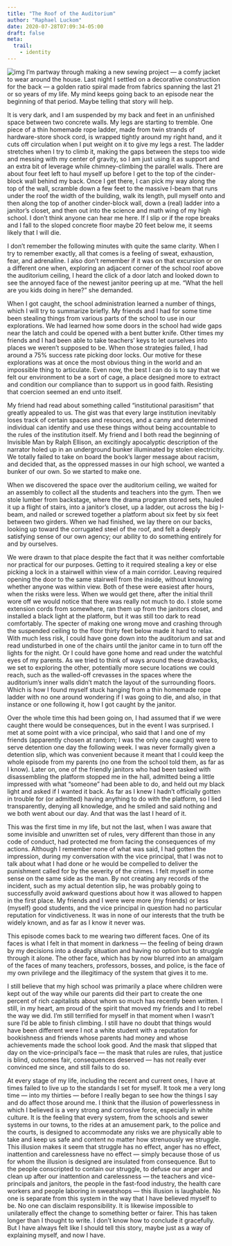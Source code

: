 ```yaml
---
title: "The Roof of the Auditorium"
author: "Raphael Luckom"
date: 2020-07-28T07:09:34-05:00
draft: false
meta:
  trail:
    - identity
---
```

![img](/img/spiral.jpeg "")
I’m partway through making a new sewing project — a comfy jacket to wear around the house. Last night I settled on a decorative construction for the back — a golden ratio spiral made from fabrics spanning the last 21 or so years of my life. My mind keeps going back to an episode near the beginning of that period. Maybe telling that story will help.

It is very dark, and I am suspended by my back and feet in an unfinished space between two concrete walls. My legs are starting to tremble. One piece of a thin homemade rope ladder, made from twin strands of hardware-store shock cord, is wrapped tightly around my right hand, and it cuts off circulation when I put weight on it to give my legs a rest. The ladder stretches when I try to climb it, making the gaps between the steps too wide and messing with my center of gravity, so I am just using it as support and an extra bit of leverage while chimney-climbing the parallel walls. There are about four feet left to haul myself up before I get to the top of the cinder-block wall behind my back. Once I get there, I can pick my way along the top of the wall, scramble down a few feet to the massive I-beam that runs under the roof the width of the building, walk its length, pull myself onto and then along the top of another cinder-block wall, down a (real) ladder into a janitor’s closet, and then out into the science and math wing of my high school. I don’t think anyone can hear me here. If I slip or if the rope breaks and I fall to the sloped concrete floor maybe 20 feet below me, it seems likely that I will die.

I don’t remember the following minutes with quite the same clarity. When I try to remember exactly, all that comes is a feeling of sweat, exhaustion, fear, and adrenaline. I also don’t remember if it was on that excursion or on a different one when, exploring an adjacent corner of the school roof above the auditorium ceiling, I heard the click of a door latch and looked down to see the annoyed face of the newest janitor peering up at me. “What the hell are you kids doing in here?” she demanded.

When I got caught, the school administration learned a number of things, which I will try to summarize briefly. My friends and I had for some time been stealing things from various parts of the school to use in our explorations. We had learned how some doors in the school had wide gaps near the latch and could be opened with a bent butter knife. Other times my friends and I had been able to take teachers’ keys to let ourselves into places we weren’t supposed to be. When those strategies failed, I had around a 75% success rate picking door locks. Our motive for these explorations was at once the most obvious thing in the world and an impossible thing to articulate. Even now, the best I can do is to say that we felt our environment to be a sort of cage, a place designed more to extract and condition our compliance than to support us in good faith. Resisting that coercion seemed an end unto itself.

My friend had read about something called “institutional parasitism” that greatly appealed to us. The gist was that every large institution inevitably loses track of certain spaces and resources, and a canny and determined individual can identify and use these things without being accountable to the rules of the institution itself. My friend and I both read the beginning of Invisible Man by Ralph Ellison, an excitingly apocalyptic description of the narrator holed up in an underground bunker illuminated by stolen electricity. We totally failed to take on board the book’s larger message about racism, and decided that, as the oppressed masses in our high school, we wanted a bunker of our own. So we started to make one.

When we discovered the space over the auditorium ceiling, we waited for an assembly to collect all the students and teachers into the gym. Then we stole lumber from backstage, where the drama program stored sets, hauled it up a flight of stairs, into a janitor’s closet, up a ladder, out across the big I-beam, and nailed or screwed together a platform about six feet by six feet between two girders. When we had finished, we lay there on our backs, looking up toward the corrugated steel of the roof, and felt a deeply satisfying sense of our own agency; our ability to do something entirely for and by ourselves.

We were drawn to that place despite the fact that it was neither comfortable nor practical for our purposes. Getting to it required stealing a key or else picking a lock in a stairwell within view of a main corridor. Leaving required opening the door to the same stairwell from the inside, without knowing whether anyone was within view. Both of these were easiest after hours, when the risks were less. When we would get there, after the initial thrill wore off we would notice that there was really not much to do. I stole some extension cords from somewhere, ran them up from the janitors closet, and installed a black light at the platform, but it was still too dark to read comfortably. The specter of making one wrong move and crashing through the suspended ceiling to the floor thirty feet below made it hard to relax. With much less risk, I could have gone down into the auditorium and sat and read undisturbed in one of the chairs until the janitor came in to turn off the lights for the night. Or I could have gone home and read under the watchful eyes of my parents. As we tried to think of ways around these drawbacks, we set to exploring the other, potentially more secure locations we could reach, such as the walled-off crevasses in the spaces where the auditorium’s inner walls didn’t match the layout of the surrounding floors. Which is how I found myself stuck hanging from a thin homemade rope ladder with no one around wondering if I was going to die, and also, in that instance or one following it, how I got caught by the janitor.

Over the whole time this had been going on, I had assumed that if we were caught there would be consequences, but in the event I was surprised. I met at some point with a vice principal, who said that I and one of my friends (apparently chosen at random; I was the only one caught) were to serve detention one day the following week. I was never formally given a detention slip, which was convenient because it meant that I could keep the whole episode from my parents (no one from the school told them, as far as I know). Later on, one of the friendly janitors who had been tasked with disassembling the platform stopped me in the hall, admitted being a little impressed with what “someone” had been able to do, and held out my black light and asked if I wanted it back. As far as I knew I hadn’t officially gotten in trouble for (or admitted) having anything to do with the platform, so I lied transparently, denying all knowledge, and he smiled and said nothing and we both went about our day. And that was the last I heard of it.

This was the first time in my life, but not the last, when I was aware that some invisible and unwritten set of rules, very different than those in any code of conduct, had protected me from facing the consequences of my actions. Although I remember none of what was said, I had gotten the impression, during my conversation with the vice principal, that I was not to talk about what I had done or he would be compelled to deliver the punishment called for by the severity of the crimes. I felt myself in some sense on the same side as the man. By not creating any records of the incident, such as my actual detention slip, he was probably going to successfully avoid awkward questions about how it was allowed to happen in the first place. My friends and I were were more (my friends) or less (myself) good students, and the vice principal in question had no particular reputation for vindictiveness. It was in none of our interests that the truth be widely known, and as far as I know it never was.

This episode comes back to me wearing two different faces. One of its faces is what I felt in that moment in darkness — the feeling of being drawn by my decisions into a deadly situation and having no option but to struggle through it alone. The other face, which has by now blurred into an amalgam of the faces of many teachers, professors, bosses, and police, is the face of my own privilege and the illegitimacy of the system that gives it to me.

I still believe that my high school was primarily a place where children were kept out of the way while our parents did their part to create the one percent of rich capitalists about whom so much has recently been written. I still, in my heart, am proud of the spirit that moved my friends and I to rebel the way we did. I’m still terrified for myself in that moment when I wasn’t sure I’d be able to finish climbing. I still have no doubt that things would have been different were I not a white student with a reputation for bookishness and friends whose parents had money and whose achievements made the school look good. And the mask that slipped that day on the vice-principal’s face — the mask that rules are rules, that justice is blind, outcomes fair, consequences deserved — has not really ever convinced me since, and still fails to do so.

At every stage of my life, including the recent and current ones, I have at times failed to live up to the standards I set for myself. It took me a very long time — into my thirties — before I really began to see how the things I say and do affect those around me. I think that the illusion of powerlessness in which I believed is a very strong and corrosive force, especially in white culture. It is the feeling that every system, from the schools and sewer systems in our towns, to the rides at an amusement park, to the police and the courts, is designed to accommodate any risks we are physically able to take and keep us safe and content no matter how strenuously we struggle. This illusion makes it seem that struggle has no effect, anger has no effect, inattention and carelessness have no effect — simply because those of us for whom the illusion is designed are insulated from consequence. But to the people conscripted to contain our struggle, to defuse our anger and clean up after our inattention and carelessness — the teachers and vice-principals and janitors, the people in the fast-food industry, the health care workers and people laboring in sweatshops — this illusion is laughable. No one is separate from this system in the way that I have believed myself to be. No one can disclaim responsibility. It is likewise impossible to unilaterally effect the change to something better or fairer.
This has taken longer than I thought to write. I don’t know how to conclude it gracefully. But I have always felt like I should tell this story, maybe just as a way of explaining myself, and now I have.

